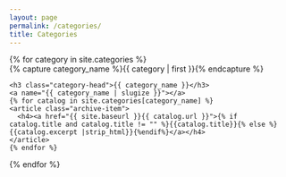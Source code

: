 ```yaml
---
layout: page
permalink: /categories/
title: Categories
---
```



<div id="archives">
{% for category in site.categories %}
  <div class="archive-group">
    {% capture category_name %}{{ category | first }}{% endcapture %}
    <div id="#{{ category_name | slugize }}"></div>
    <p></p>
    
    <h3 class="category-head">{{ category_name }}</h3>
    <a name="{{ category_name | slugize }}"></a>
    {% for catalog in site.categories[category_name] %}
    <article class="archive-item">
      <h4><a href="{{ site.baseurl }}{{ catalog.url }}">{% if catalog.title and catalog.title != "" %}{{catalog.title}}{% else %}{{catalog.excerpt |strip_html}}{%endif%}</a></h4>
    </article>
    {% endfor %}
  </div>
{% endfor %}
</div>